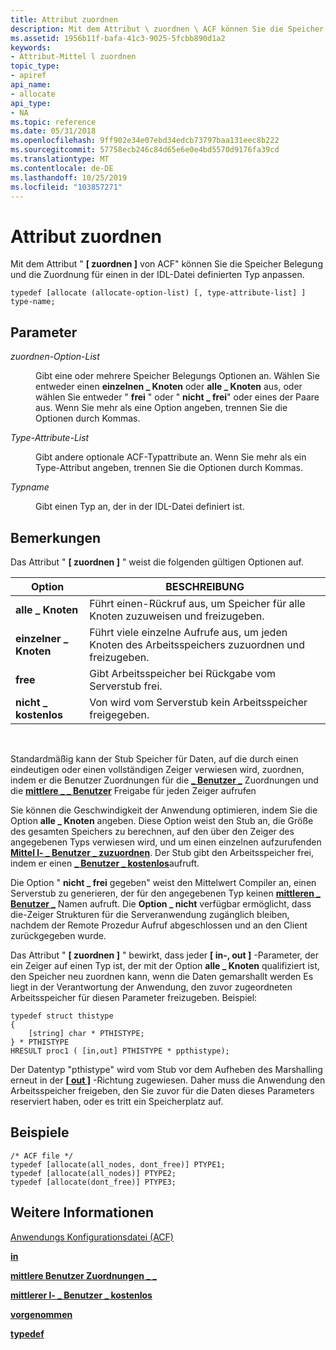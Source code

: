 ```yaml
---
title: Attribut zuordnen
description: Mit dem Attribut \ zuordnen \ ACF können Sie die Speicher Belegung und die Freigabe Zuordnung für einen Typ anpassen, der in der IDL-Datei definiert ist.
ms.assetid: 1956b11f-bafa-41c3-9025-5fcbb890d1a2
keywords:
- Attribut-Mittel l zuordnen
topic_type:
- apiref
api_name:
- allocate
api_type:
- NA
ms.topic: reference
ms.date: 05/31/2018
ms.openlocfilehash: 9ff902e34e07ebd34edcb73797baa131eec8b222
ms.sourcegitcommit: 57758ecb246c84d65e6e0e4bd5570d9176fa39cd
ms.translationtype: MT
ms.contentlocale: de-DE
ms.lasthandoff: 10/25/2019
ms.locfileid: "103857271"
---
```

# <a name="allocate-attribute"></a>Attribut zuordnen

Mit dem Attribut " **\[ zuordnen \]** von ACF" können Sie die Speicher Belegung und die Zuordnung für einen in der IDL-Datei definierten Typ anpassen.

``` syntax
typedef [allocate (allocate-option-list) [, type-attribute-list] ] type-name;
```

## <a name="parameters"></a>Parameter

<dl> <dt>

*zuordnen-Option-List* 
</dt> <dd>

Gibt eine oder mehrere Speicher Belegungs Optionen an. Wählen Sie entweder einen **einzelnen \_ Knoten** oder **alle \_ Knoten** aus, oder wählen Sie entweder " **frei** " oder " **nicht \_ frei**" oder eines der Paare aus. Wenn Sie mehr als eine Option angeben, trennen Sie die Optionen durch Kommas.

</dd> <dt>

*Type-Attribute-List* 
</dt> <dd>

Gibt andere optionale ACF-Typattribute an. Wenn Sie mehr als ein Type-Attribut angeben, trennen Sie die Optionen durch Kommas.

</dd> <dt>

*Typname* 
</dt> <dd>

Gibt einen Typ an, der in der IDL-Datei definiert ist.

</dd> </dl>

## <a name="remarks"></a>Bemerkungen

Das Attribut " **\[ zuordnen \]** " weist die folgenden gültigen Optionen auf.



| Option           | BESCHREIBUNG                                                           |
|------------------|-----------------------------------------------------------------------|
| **alle \_ Knoten**   | Führt einen-Rückruf aus, um Speicher für alle Knoten zuzuweisen und freizugeben.             |
| **einzelner \_ Knoten** | Führt viele einzelne Aufrufe aus, um jeden Knoten des Arbeitsspeichers zuzuordnen und freizugeben. |
| **free**         | Gibt Arbeitsspeicher bei Rückgabe vom Serverstub frei.                          |
| **nicht \_ kostenlos**   | Von wird vom Serverstub kein Arbeitsspeicher freigegeben.                  |



 

Standardmäßig kann der Stub Speicher für Daten, auf die durch einen eindeutigen oder einen vollständigen Zeiger verwiesen wird, zuordnen, indem er die Benutzer Zuordnungen für die [**\_ Benutzer \_**](midl-user-allocate-1.md) Zuordnungen und die [**mittlere \_ \_ Benutzer**](midl-user-free-1.md) Freigabe für jeden Zeiger aufrufen

Sie können die Geschwindigkeit der Anwendung optimieren, indem Sie die Option **alle \_ Knoten** angeben. Diese Option weist den Stub an, die Größe des gesamten Speichers zu berechnen, auf den über den Zeiger des angegebenen Typs verwiesen wird, und um einen einzelnen aufzurufenden [**Mittel l- \_ Benutzer \_ zuzuordnen**](midl-user-allocate-1.md). Der Stub gibt den Arbeitsspeicher frei, indem er einen [**\_ Benutzer \_ kostenlos**](midl-user-free-1.md)aufruft.

Die Option " **nicht \_ frei** gegeben" weist den Mittelwert Compiler an, einen Serverstub zu generieren, der für den angegebenen Typ keinen [**mittleren \_ Benutzer \_**](midl-user-free-1.md) Namen aufruft. Die **Option \_ nicht** verfügbar ermöglicht, dass die-Zeiger Strukturen für die Serveranwendung zugänglich bleiben, nachdem der Remote Prozedur Aufruf abgeschlossen und an den Client zurückgegeben wurde.

Das Attribut " **\[ zuordnen \]** " bewirkt, dass jeder **\[ in-, out \]** -Parameter, der ein Zeiger auf einen Typ ist, der mit der Option **alle \_ Knoten** qualifiziert ist, den Speicher neu zuordnen kann, wenn die Daten gemarshallt werden Es liegt in der Verantwortung der Anwendung, den zuvor zugeordneten Arbeitsspeicher für diesen Parameter freizugeben. Beispiel:

``` syntax
typedef struct thistype 
{ 
    [string] char * PTHISTYPE;  
} * PTHISTYPE
HRESULT proc1 ( [in,out] PTHISTYPE * ppthistype);
```

Der Datentyp "pthistype" wird vom Stub vor dem Aufheben des Marshalling erneut in der [**\[ out \]**](out-idl.md) -Richtung zugewiesen. Daher muss die Anwendung den Arbeitsspeicher freigeben, den Sie zuvor für die Daten dieses Parameters reserviert haben, oder es tritt ein Speicherplatz auf.

## <a name="examples"></a>Beispiele

``` syntax
/* ACF file */ 
typedef [allocate(all_nodes, dont_free)] PTYPE1; 
typedef [allocate(all_nodes)] PTYPE2; 
typedef [allocate(dont_free)] PTYPE3;
```

## <a name="see-also"></a>Weitere Informationen

<dl> <dt>

[Anwendungs Konfigurationsdatei (ACF)](application-configuration-file-acf-.md)
</dt> <dt>

[**in**](in.md)
</dt> <dt>

[**mittlere Benutzer Zuordnungen \_ \_**](midl-user-allocate-1.md)
</dt> <dt>

[**mittlerer l- \_ Benutzer \_ kostenlos**](midl-user-free-1.md)
</dt> <dt>

[**vorgenommen**](out-idl.md)
</dt> <dt>

[**typedef**](typedef.md)
</dt> </dl>

 

 




